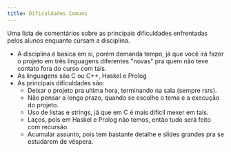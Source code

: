 ```yaml
---
title: Dificuldades Comuns
---
```


Uma lista de comentários sobre as principais dificuldades enfrentadas pelos alunos enquanto cursam a disciplina.

- A disciplina é basica em si, porém demanda tempo, já que você irá fazer o projeto em três linguagens diferentes "novas" pra quem não teve contato fora do curso com tais.
- As linguagens são C ou C++, Haskel e Prolog
- As principais dificuldades são:
    - Deixar o projeto pra ultima hora, terminando na sala (sempre rsrs).
    - Não pensar a longo prazo, quando se escolhe o tema e a execução do projeto.
    - Uso de listas e strings, já que em C é mais dificil mexer em tais.
    - Laços, pois em Haskel e Prolog não temos, então tudo será feito com recursão.
    - Acumular assunto, pois tem bastante detalhe e slides grandes pra se estudarem de véspera.
